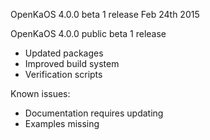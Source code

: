 OpenKaOS 4.0.0 beta 1 release
Feb 24th 2015

OpenKaOS 4.0.0 public beta 1 release

 - Updated packages
 - Improved build system
 - Verification scripts

Known issues:

 - Documentation requires updating
 - Examples missing


